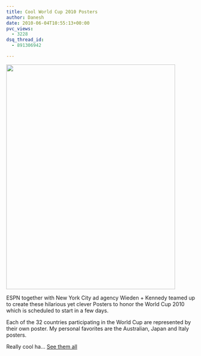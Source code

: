 ```yaml
---
title: Cool World Cup 2010 Posters
author: Danesh
date: 2010-06-04T10:55:13+00:00
pvc_views:
  - 3228
dsq_thread_id:
  - 891306942

---
```

<img loading="lazy" class="alignnone size-medium wp-image-2165" title="worldcupo" src="/wp-content/uploads/2010/06/worldcupo-450x598.jpg" alt="" width="450" height="598" srcset="/wp-content/uploads/2010/06/worldcupo-450x598.jpg 450w, /wp-content/uploads/2010/06/worldcupo.jpg 480w" sizes="(max-width: 450px) 100vw, 450px" />

ESPN together with New York City ad agency Wieden + Kennedy teamed up to create these hilarious yet clever Posters to honor the World Cup 2010 which is scheduled to start in a few days.

Each of the 32 countries participating in the World Cup are represented by their own poster. My personal favorites are the Australian, Japan and Italy posters.

Really cool ha&#8230; [See them all][1]

 [1]: http://wc2010.liveziz.net/171/poster-32-doi-tuyen-tham-du-world-cup-2010/?lang=en